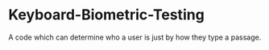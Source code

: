 # Keyboard-Biometric-Testing
A code which can determine who a user is just by how they type a passage.
